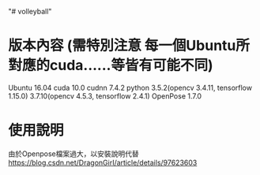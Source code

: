 "# volleyball" 
# 版本內容 (需特別注意 每一個Ubuntu所對應的cuda......等皆有可能不同)
Ubuntu 16.04 cuda 10.0  cudnn 7.4.2  python 3.5.2(opencv 3.4.11, tensorflow 1.15.0)    3.7.10(opencv 4.5.3, tensorflow 2.4.1) OpenPose 1.7.0 
# 使用說明
由於Openpose檔案過大，以安裝說明代替
https://blog.csdn.net/DragonGirI/article/details/97623603
